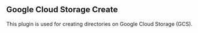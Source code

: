## Google Cloud Storage Create

This plugin is used for creating directories on Google Cloud Storage (GCS).
